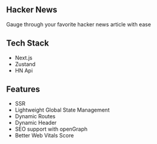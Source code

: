 ## Hacker News

Gauge through your favorite hacker news article with ease

## Tech Stack

- Next.js
- Zustand
- HN Api

## Features

- SSR
- Lightweight Global State Management
- Dynamic Routes
- Dynamic Header
- SEO support with openGraph
- Better Web Vitals Score
